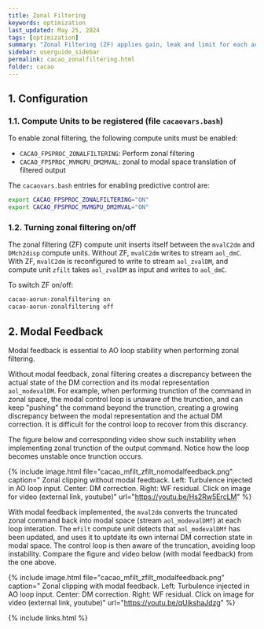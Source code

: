 ```yaml
---
title: Zonal Filtering
keywords: optimization
last_updated: May 25, 2024
tags: [optimization]
summary: "Zonal Filtering (ZF) applies gain, leak and limit for each actuator. This is the zonal conterpart to modal filtering."
sidebar: userguide_sidebar
permalink: cacao_zonalfiltering.html
folder: cacao
---
```




## 1. Configuration

### 1.1. Compute Units to be registered (file `cacaovars.bash`)

To enable zonal filtering, the following compute units must be enabled:
- `CACAO_FPSPROC_ZONALFILTERING`: Perform zonal filtering
- `CACAO_FPSPROC_MVMGPU_DM2MVAL`: zonal to modal space translation of filtered output

The `cacaovars.bash` entries for enabling predictive control are:
~~~bash
export CACAO_FPSPROC_ZONALFILTERING="ON"
export CACAO_FPSPROC_MVMGPU_DM2MVAL="ON"
~~~


### 1.2. Turning zonal filtering on/off

The zonal filtering (ZF) compute unit inserts itself between the `mvalC2dm` and `DMch2disp` compute units. Without ZF, `mvalC2dm` writes to stream `aol_dmC`. With ZF, `mvalC2dm` is reconfigured to write to stream `aol_zvalDM`, and compute unit `zfilt` takes `aol_zvalDM` as input and writes to `aol_dmC`.

To switch ZF on/off:
```bash
cacao-aorun-zonalfiltering on
cacao-aorun-zonalfiltering off
```

## 2. Modal Feedback

Modal feedback is essential to AO loop stability when performing zonal filtering.

Without modal feedback, zonal filtering creates a discrepancy between the actual state of the DM correction and its modal representation `aol_modevalDM`. For example, when performing trunction of the command in zonal space, the modal control loop is unaware of the trunction, and can keep "pushing" the command beyond the trunction, creating a growing discrepancy between the modal representation and the actual DM correction. It is difficult for the control loop to recover from this discrancy.

The figure below and corresponding video show such instability when implementing zonal trunction of the output command. Notice how the loop becomes unstable once trunction occurs.

{% include image.html file="cacao_mfilt_zfilt_nomodalfeedback.png" caption="
Zonal clipping without modal feedback.
Left: Turbulence injected in AO loop input.
Center: DM correction.
Right: WF residual.
Click on image for video (external link, youtube)" url="https://youtu.be/Hs2Rw5ErcLM"
%}

With modal feedback implemented, the `mval2dm` converts the truncated zonal command back into modal space (stream `aol_modevalDMf`) at each loop interation. The `mfilt` compute unit detects that `aol_modevalDMf` has been updated, and uses it to uptdate its own internal DM correction state in modal space. The control loop is then aware of the truncation, avoiding loop instability. Compare the figure and video below (with modal feedback) from the one above.


{% include image.html file="cacao_mfilt_zfilt_modalfeedback.png" caption="
Zonal clipping with modal feedback.
Left: Turbulence injected in AO loop input.
Center: DM correction.
Right: WF residual.
Click on image for video (external link, youtube)" url="https://youtu.be/qUikshaJdzg"
%}






{% include links.html %}
